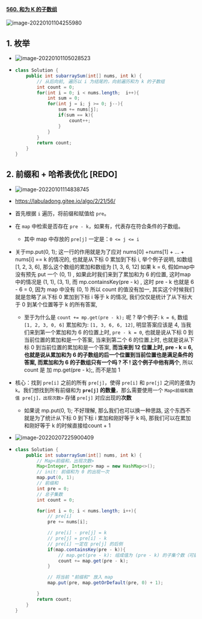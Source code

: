 #### [560. 和为 K 的子数组](https://leetcode-cn.com/problems/subarray-sum-equals-k/)

![image-20220101104255980](https://raw.githubusercontent.com/TWDH/Leetcode-From-Zero/pictures/img/image-20220101104255980.png)

## 1. 枚举

- ![image-20220101105028523](https://raw.githubusercontent.com/TWDH/Leetcode-From-Zero/pictures/img/image-20220101105028523.png)

- ```java
  class Solution {
      public int subarraySum(int[] nums, int k) {
          // 从后向前, 遍历以 i 为结尾的，向前遍历和为 k 的子数组
          int count = 0;
          for(int i = 0; i < nums.length;  i++){
              int sum = 0;
              for(int j = i; j >= 0; j--){
                  sum += nums[j];
                  if(sum == k){
                      count++;
                  }
              }
          }
          return count;
      }
  }
  ```

## 2. 前缀和 + 哈希表优化 [REDO]

- ![image-20220101114838745](https://raw.githubusercontent.com/TWDH/Leetcode-From-Zero/pictures/img/image-20220101114838745.png)

- https://labuladong.gitee.io/algo/2/21/56/

- 首先根据 `i` 遍历，将前缀和赋值给 `pre`。

- 在 `map` 中检索是否存在 `pre - k`，如果有，代表存在符合条件的子数组。

  - 其中 map 中存放的 `pre[j]` 一定是：`0 <= j <= i` 
- 关于mp.put(0, 1); 这一行的作用就是为了应对 nums[0] +nums[1] + ... + nums[i] == k 的情况的, 也就是从下标 0 累加到下标 i, 举个例子说明, 如数组 [1, 2, 3, 6], 那么这个数组的累加和数组为 [1, 3, 6, 12] 如果 k = 6, 假如map中没有预先 put 一个 (0, 1) , 如果此时我们来到了累加和为 6 的位置, 这时map中的情况是 (1, 1), (3, 1), 而 mp.containsKey(pre - k) , 这时 pre - k 也就是 6 - 6 = 0, 因为 map 中没有 (0, 1) 所以 count 的值没有加一, 其实这个时候我们就是忽略了从下标 0 累加到下标 i 等于 k 的情况, 我们仅仅是统计了从下标大于 0 到某个位置等于 k 的所有答案,
  - 至于为什么是 `count += mp.get(pre - k);` 呢 ? 举个例子: `k = 6`, 数组 `[1, 2, 3, 0, 6]` 累加和为: `[1, 3, 6, 6, 12]`, 明显答案应该是 4, 当我们来到第一个累加和为 6 的位置上时, `pre - k = 0`, 也就是说从下标 0 到当前位置的累加和是一个答案, 当来到第二个 6 的位置上时, 也就是说从下标 0 到当前位置的累加和是一个答案, **而当来到 12 位置上时, pre - k = 6, 也就是说从累加和为 6 的子数组的后一个位置到当前位置也是满足条件的答案, 而累加和为 6 的子数组只有一个吗 ? 不 ! 这个例子中他有两个**, 所以 count 是 加 mp.get(pre - k);, 而不是加 1
- 核心：找到 `pre[i]` 之前的所有 `pre[j]`，使得 `pre[i]` 和 `pre[j]` 之间的差值为 `k`。我们想找到所有前缀和为 **`pre[j]` 的数量**，那么需要使用一个 `Map<前缀和数值 pre[j]，出现次数>` 存储 `pre[j]` 对应出现的**次数**
  - 如果说 mp.put(0, 1); 不好理解, 那么我们也可以换一种思路, 这个东西不就是为了统计从下标 0 到下标 i 累加和刚好等于 k 吗, 那我们可以在累加和刚好等于 k 的时候直接给count + 1

- ![image-20220207225900409](https://raw.githubusercontent.com/TWDH/Leetcode-From-Zero/pictures/img/image-20220207225900409.png)

- ```java
  class Solution {
      public int subarraySum(int[] nums, int k) {
          // Map<前缀和，出现次数>
          Map<Integer, Integer> map = new HashMap<>();
          // init: 前缀和为 0 的出现一次
          map.put(0, 1);
          // 前缀和
          int pre = 0;
          // 总子集数
          int count = 0;
  
          for(int i = 0; i < nums.length; i++){
              // pre[i]
              pre += nums[i];
  
              // pre[i] - pre[j] = k
              // pre[j] = pre[i] - k
              // pre[i] 一定在 pre[j] 的后侧
              if(map.containsKey(pre - k)){
                  // map.get(pre - k): 组成值为 (pre - k) 的子集个数（可能有多种子集组合可以为 pre[j], 每次前缀和等于某值，都会向其中次数添加 1 
                  count += map.get(pre - k);
              }
  
              // 将当前 "前缀和" 放入 map
              map.put(pre, map.getOrDefault(pre, 0) + 1);
  
          }
          return count;
      }
  }
  ```



